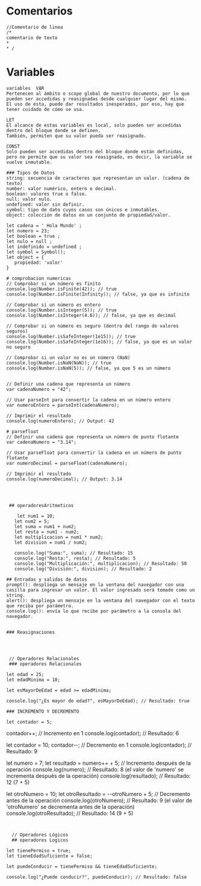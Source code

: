  # Comentarios
 ```
 //Comentario de linea 
 /*
comentario de texto 
*
* /

 ```
  
  # Variables
 ```
variables  VAR
Pertenecen al ámbito o scope global de nuestro documento, por lo que pueden ser accedidas y reasignadas desde cualquier lugar del mismo.
El uso de ésta, puede dar resultados inesperados, por eso, hay que tener cuidado de cómo se usa.

LET
El alcance de estas variables es local, solo pueden ser accedidas dentro del bloque donde se definen. 
También, permiten que su valor pueda ser reasignado.

CONST
Solo pueden ser accedidas dentro del bloque donde están definidas, pero no permite que su valor sea reasignado, es decir, la variable se vuelve inmutable.

### Tipos de Datos
string: secuencia de caracteres que representan un valor. (cadena de texto)
number: valor numérico, entero o decimal.
boolean: valores true o false. 
null: valor nulo.
undefined: valor sin definir.
symbol: tipo de dato cuyos casos son únicos e inmutables.
object: colección de datos en un conjunto de propiedad/valor.

let cadena = ' Hola Mundo' ;
let numero = 23;
let boolean = true ;
let nulo = null ;
let indefinido = undefined ;
let symbol = Symbol();
let object = {
    propiedad: 'valor'
}

# comprobacion numericas
// Comprobar si un número es finito
console.log(Number.isFinite(42)); // true
console.log(Number.isFinite(Infinity)); // false, ya que es infinito

// Comprobar si un número es entero
console.log(Number.isInteger(5)); // true
console.log(Number.isInteger(4.6)); // false, ya que es decimal

// Comprobar si un número es seguro (dentro del rango de valores seguros)
console.log(Number.isSafeInteger(1e15)); // true
console.log(Number.isSafeInteger(1e16)); // false, ya que es un valor no seguro

// Comprobar si un valor no es un número (NaN)
console.log(Number.isNaN(NaN)); // true
console.log(Number.isNaN(5)); // false, ya que 5 es un número


// Definir una cadena que representa un número
var cadenaNumero = "42";

// Usar parseInt para convertir la cadena en un número entero
var numeroEntero = parseInt(cadenaNumero);

// Imprimir el resultado
console.log(numeroEntero); // Output: 42

# parsefloat 
// Definir una cadena que representa un número de punto flotante
var cadenaNumero = "3.14";

// Usar parseFloat para convertir la cadena en un número de punto flotante
var numeroDecimal = parseFloat(cadenaNumero);

// Imprimir el resultado
console.log(numeroDecimal); // Output: 3.14




  ## operadoresAritmeticos 
 
     let num1 = 10;
    let num2 = 5;
    let suma = num1 + num2;
    let resta = num1 - num2;
    let multiplicacion = num1 * num2;
    let division = num1 / num2;

    console.log("Suma:", suma); // Resultado: 15
    console.log("Resta:", resta); // Resultado: 5
    console.log("Multiplicación:", multiplicacion); // Resultado: 50
    console.log("División:", division); // Resultado: 2
  
## Entradas y salidas de datos
prompt(): despliega un mensaje en la ventana del navegador con una casilla para ingresar un valor. El valor ingresado será tomado como un string.
alert(): despliega un mensaje en la ventana del navegador con el texto que reciba por parámetro.
console.log(): envía lo que recibe por parámetro a la consola del navegador.  


### Reasignaciones  
    



  // Operadores Relacionales
  ### operadores Relacionales
   ``` 
    let edad = 25;
    let edadMinima = 18;

    let esMayorDeEdad = edad >= edadMinima;

    console.log("¿Es mayor de edad?", esMayorDeEdad); // Resultado: true
   ```
### INCREMENTO Y DECREMENTO
```
    let contador = 5;
contador++; // Incremento en 1
console.log(contador); // Resultado: 6


let contador = 10;
contador--; // Decremento en 1
console.log(contador); // Resultado: 9


let numero = 7;
let resultado = numero++ + 5; // Incremento después de la operación
console.log(numero); // Resultado: 8 (el valor de 'numero' se incrementa después de la operación)
console.log(resultado); // Resultado: 12 (7 + 5)

let otroNumero = 10;
let otroResultado = --otroNumero + 5; // Decremento antes de la operación
console.log(otroNumero); // Resultado: 9 (el valor de 'otroNumero' se decrementa antes de la operación)
console.log(otroResultado); // Resultado: 14 (9 + 5)
```


  // Operadores Lógicos
  ## operadores Logicos
   ```
    let tienePermiso = true;
    let tieneEdadSuficiente = false;

    let puedeConducir = tienePermiso && tieneEdadSuficiente;

    console.log("¿Puede conducir?", puedeConducir); // Resultado: false
   ```
